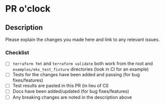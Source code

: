 # PR o'clock

## Description

Please explain the changes you made here and link to any relevant issues.

### Checklist

- [ ] `terraform fmt` and `terraform validate` both work from the root and `examples/eks_test_fixture` directories (look in CI for an example)
- [ ] Tests for the changes have been added and passing (for bug fixes/features)
- [ ] Test results are pasted in this PR (in lieu of CI)
- [ ] Docs have been added/updated (for bug fixes/features)
- [ ] Any breaking changes are noted in the description above
